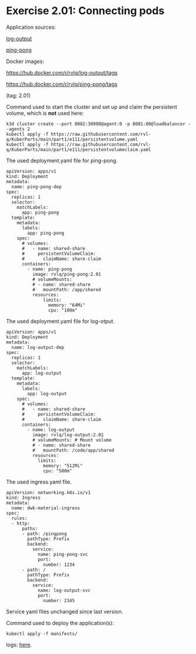 # Exercise 2.01: Connecting pods

Application sources:

[log-output](https://github.com/rvl-q/hashapp)

[ping-pong](../../ping-pong/)

Docker images:

https://hub.docker.com/r/rvlq/log-output/tags

https://hub.docker.com/r/rvlq/ping-pong/tags

(tag: 2.01)

Command used to start the cluster and set up and claim the persistent volume, which is **not** used here:
```
k3d cluster create --port 8082:30080@agent:0 -p 8081:80@loadbalancer --agents 2
kubectl apply -f https://raw.githubusercontent.com/rvl-q/KuberParts/main/part1/e111/persistentvolume.yaml
kubectl apply -f https://raw.githubusercontent.com/rvl-q/KuberParts/main/part1/e111/persistentvolumeclaim.yaml
```
The used deployment.yaml file for ping-pong.
```
apiVersion: apps/v1
kind: Deployment
metadata:
  name: ping-pong-dep
spec:
  replicas: 1
  selector:
    matchLabels:
      app: ping-pong
  template:
    metadata:
      labels:
        app: ping-pong
    spec:
      # volumes:
      #   - name: shared-share
      #     persistentVolumeClaim:
      #       claimName: share-claim
      containers:
        - name: ping-pong
          image: rvlq/ping-pong:2.01
          # volumeMounts:
          # - name: shared-share
          #   mountPath: /app/shared
          resources:
              limits:
                memory: "64Mi"
                cpu: "100m"
```

The used deployment.yaml file for log-otput.
```
apiVersion: apps/v1
kind: Deployment
metadata:
  name: log-output-dep
spec:
  replicas: 1
  selector:
    matchLabels:
      app: log-output
  template:
    metadata:
      labels:
        app: log-output
    spec:
      # volumes:
      #   - name: shared-share
      #     persistentVolumeClaim:
      #       claimName: share-claim
      containers:
        - name: log-output
          image: rvlq/log-output:2.01
          # volumeMounts: # Mount volume
          # - name: shared-share
          #   mountPath: /code/app/shared
          resources:
            limits:
              memory: "512Mi"
              cpu: "500m"
```

The used ingress.yaml file.
```
apiVersion: networking.k8s.io/v1
kind: Ingress
metadata:
  name: dwk-material-ingress
spec:
  rules:
  - http:
      paths:
      - path: /pingpong
        pathType: Prefix
        backend:
          service:
            name: ping-pong-svc
            port:
              number: 1234              
      - path: /
        pathType: Prefix
        backend:
          service:
            name: log-output-svc
            port:
              number: 2345
```

Service yaml files unchanged since last version.

Command used to deploy the application(s):
```
kubectl apply -f manifests/
```
logs:
[here](./e201.txt).
